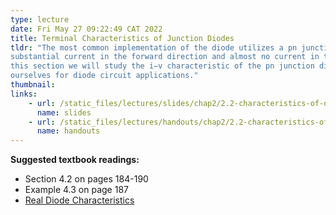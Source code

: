 ```yaml
---
type: lecture
date: Fri May 27 09:22:49 CAT 2022
title: Terminal Characteristics of Junction Diodes
tldr: "The most common implementation of the diode utilizes a pn junction. A pn junction can conduct
substantial current in the forward direction and almost no current in the reverse direction. In
this section we will study the i–v characteristic of the pn junction diode in detail in order to prepare
ourselves for diode circuit applications."
thumbnail: 
links: 
    - url: /static_files/lectures/slides/chap2/2.2-characteristics-of-diodes.pdf
      name: slides
    - url: /static_files/lectures/handouts/chap2/2.2-characteristics-of-diodes.pdf
      name: handouts
---
```

**Suggested textbook readings:**

- Section 4.2 on pages 184-190
- Example 4.3 on page 187
- [Real Diode Characteristics](https://learn.sparkfun.com/tutorials/diodes/real-diode-characteristics)


